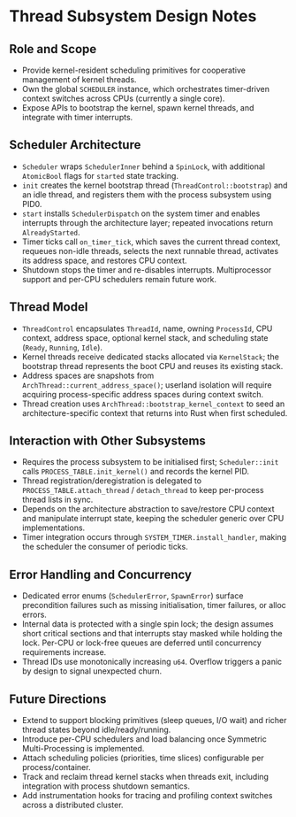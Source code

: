 # Thread Subsystem Design Notes

## Role and Scope
- Provide kernel-resident scheduling primitives for cooperative management of kernel threads.
- Own the global `SCHEDULER` instance, which orchestrates timer-driven context switches across CPUs (currently a single core).
- Expose APIs to bootstrap the kernel, spawn kernel threads, and integrate with timer interrupts.

## Scheduler Architecture
- `Scheduler` wraps `SchedulerInner` behind a `SpinLock`, with additional `AtomicBool` flags for `started` state tracking.
- `init` creates the kernel bootstrap thread (`ThreadControl::bootstrap`) and an idle thread, and registers them with the process subsystem using PID0.
- `start` installs `SchedulerDispatch` on the system timer and enables interrupts through the architecture layer; repeated invocations return `AlreadyStarted`.
- Timer ticks call `on_timer_tick`, which saves the current thread context, requeues non-idle threads, selects the next runnable thread, activates its address space, and restores CPU context.
- Shutdown stops the timer and re-disables interrupts. Multiprocessor support and per-CPU schedulers remain future work.

## Thread Model
- `ThreadControl` encapsulates `ThreadId`, name, owning `ProcessId`, CPU context, address space, optional kernel stack, and scheduling state (`Ready`, `Running`, `Idle`).
- Kernel threads receive dedicated stacks allocated via `KernelStack`; the bootstrap thread represents the boot CPU and reuses its existing stack.
- Address spaces are snapshots from `ArchThread::current_address_space()`; userland isolation will require acquiring process-specific address spaces during context switch.
- Thread creation uses `ArchThread::bootstrap_kernel_context` to seed an architecture-specific context that returns into Rust when first scheduled.

## Interaction with Other Subsystems
- Requires the process subsystem to be initialised first; `Scheduler::init` calls `PROCESS_TABLE.init_kernel()` and records the kernel PID.
- Thread registration/deregistration is delegated to `PROCESS_TABLE.attach_thread` / `detach_thread` to keep per-process thread lists in sync.
- Depends on the architecture abstraction to save/restore CPU context and manipulate interrupt state, keeping the scheduler generic over CPU implementations.
- Timer integration occurs through `SYSTEM_TIMER.install_handler`, making the scheduler the consumer of periodic ticks.

## Error Handling and Concurrency
- Dedicated error enums (`SchedulerError`, `SpawnError`) surface precondition failures such as missing initialisation, timer failures, or alloc errors.
- Internal data is protected with a single spin lock; the design assumes short critical sections and that interrupts stay masked while holding the lock. Per-CPU or lock-free queues are deferred until concurrency requirements increase.
- Thread IDs use monotonically increasing `u64`. Overflow triggers a panic by design to signal unexpected churn.

## Future Directions
- Extend to support blocking primitives (sleep queues, I/O wait) and richer thread states beyond idle/ready/running.
- Introduce per-CPU schedulers and load balancing once Symmetric Multi-Processing is implemented.
- Attach scheduling policies (priorities, time slices) configurable per process/container.
- Track and reclaim thread kernel stacks when threads exit, including integration with process shutdown semantics.
- Add instrumentation hooks for tracing and profiling context switches across a distributed cluster.
